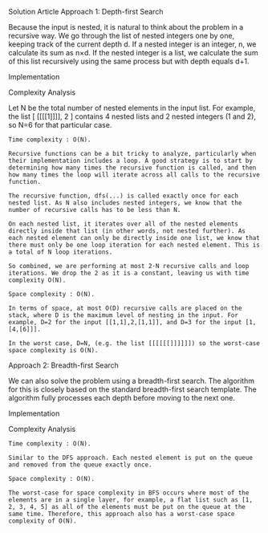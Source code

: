 Solution Article
Approach 1: Depth-first Search

Because the input is nested, it is natural to think about the problem in a recursive way. We go through the list of nested integers one by one, keeping track of the current depth d. If a nested integer is an integer, n, we calculate its sum as n×d. If the nested integer is a list, we calculate the sum of this list recursively using the same process but with depth equals d+1.

Implementation

Complexity Analysis

Let N be the total number of nested elements in the input list. For example, the list [ [[[[1]]]], 2 ] contains 4 nested lists and 2 nested integers (1 and 2), so N=6 for that particular case.

    Time complexity : O(N).

    Recursive functions can be a bit tricky to analyze, particularly when their implementation includes a loop. A good strategy is to start by determining how many times the recursive function is called, and then how many times the loop will iterate across all calls to the recursive function.

    The recursive function, dfs(...) is called exactly once for each nested list. As N also includes nested integers, we know that the number of recursive calls has to be less than N.

    On each nested list, it iterates over all of the nested elements directly inside that list (in other words, not nested further). As each nested element can only be directly inside one list, we know that there must only be one loop iteration for each nested element. This is a total of N loop iterations.

    So combined, we are performing at most 2⋅N recursive calls and loop iterations. We drop the 2 as it is a constant, leaving us with time complexity O(N).

    Space complexity : O(N).

    In terms of space, at most O(D) recursive calls are placed on the stack, where D is the maximum level of nesting in the input. For example, D=2 for the input [[1,1],2,[1,1]], and D=3 for the input [1,[4,[6]]].

    In the worst case, D=N, (e.g. the list [[[[[[]]]]]]) so the worst-case space complexity is O(N).


Approach 2: Breadth-first Search

We can also solve the problem using a breadth-first search. The algorithm for this is closely based on the standard breadth-first search template. The algorithm fully processes each depth before moving to the next one.

Implementation

Complexity Analysis

    Time complexity : O(N).

    Similar to the DFS approach. Each nested element is put on the queue and removed from the queue exactly once.

    Space complexity : O(N).

    The worst-case for space complexity in BFS occurs where most of the elements are in a single layer, for example, a flat list such as [1, 2, 3, 4, 5] as all of the elements must be put on the queue at the same time. Therefore, this approach also has a worst-case space complexity of O(N).
